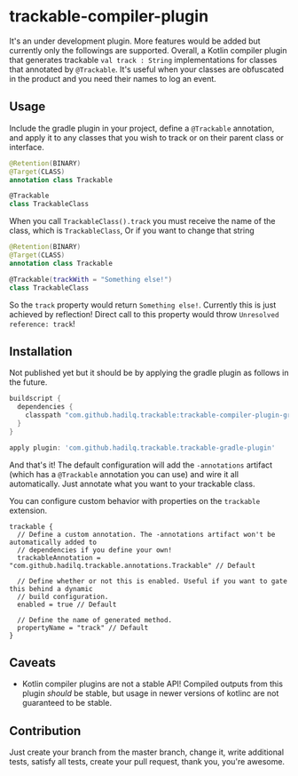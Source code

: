 trackable-compiler-plugin
========================

It's an under development plugin. More features would be added but currently only the followings are supported.
Overall, a Kotlin compiler plugin that generates trackable `val track : String` implementations for classes that
annotated by `@Trackable`. It's useful when your classes are obfuscated in the product and you need their names
to log an event.

## Usage

Include the gradle plugin in your project, define a `@Trackable` annotation, and apply it to any 
classes that you wish to track or on their parent class or interface.

```kotlin
@Retention(BINARY)
@Target(CLASS)
annotation class Trackable

@Trackable
class TrackableClass
```

When you call `TrackableClass().track` you must receive the name of the class, which is `TrackableClass`, Or
if you want to change that string 

```kotlin
@Retention(BINARY)
@Target(CLASS)
annotation class Trackable

@Trackable(trackWith = "Something else!")
class TrackableClass
```

So the `track` property would return `Something else!`. Currently this is just achieved by reflection! Direct 
call to this property would throw `Unresolved reference: track`!

## Installation

Not published yet but it should be by applying the gradle plugin as follows in the future.

```gradle
buildscript {
  dependencies {
    classpath "com.github.hadilq.trackable:trackable-compiler-plugin-gradle:x.y.z"
  }  
}

apply plugin: 'com.github.hadilq.trackable.trackable-gradle-plugin'
```

And that's it! The default configuration will add the `-annotations` artifact (which has a
`@Trackable` annotation you can use) and wire it all automatically. Just annotate what you want to
your trackable class.

You can configure custom behavior with properties on the `trackable` extension.

```
trackable {
  // Define a custom annotation. The -annotations artifact won't be automatically added to
  // dependencies if you define your own!
  trackableAnnotation = "com.github.hadilq.trackable.annotations.Trackable" // Default

  // Define whether or not this is enabled. Useful if you want to gate this behind a dynamic
  // build configuration.
  enabled = true // Default

  // Define the name of generated method.
  propertyName = "track" // Default
}
```

## Caveats

- Kotlin compiler plugins are not a stable API! Compiled outputs from this plugin _should_ be stable,
but usage in newer versions of kotlinc are not guaranteed to be stable.


## Contribution
Just create your branch from the master branch, change it, write additional tests, satisfy all 
tests, create your pull request, thank you, you're awesome.
